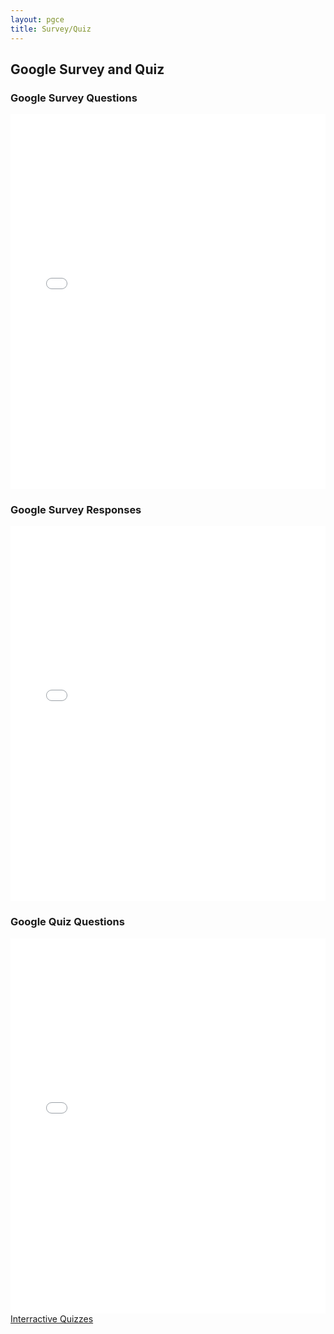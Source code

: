 ```yaml
---
layout: pgce
title: Survey/Quiz
---
```

## Google Survey and Quiz

### Google Survey Questions

<embed src="{{ '/assets/pdf/Survey on the History and Objects of Mathematics (Questions).pdf' | relative_url }}" type="application/pdf" width="100%" height="600px" class="pdf-viewer">

### Google Survey Responses

<embed src="{{ '/assets/pdf/Survey on the History and Objects of Mathematics (Responses).pdf' | relative_url }}" type="application/pdf" width="100%" height="600px" class="pdf-viewer">

### Google Quiz Questions

<embed src="{{ '/assets/pdf/Quiz on the History and Objects of Mathematics (Questions).pdf' | relative_url }}" type="application/pdf" width="100%" height="600px" class="pdf-viewer">

<div class="button-container">
  <a href="{{ '/pgce/quiz' | relative_url }}" class="about-me-button">Interractive Quizzes</a>
</div>